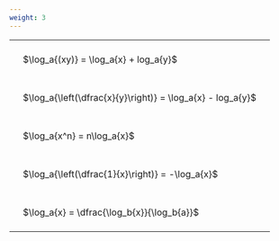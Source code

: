 ```yaml
---
weight: 3
---
```


<style type="text/css">
#T_2eaf1 th.col_heading {
  text-align: left;
  font-size: 1em;
}
#T_2eaf1 td {
  text-align: left;
  font-size: 1em;
  padding: 1.5em;
}
</style>
<table id="T_2eaf1">
  <thead>
  </thead>
  <tbody>
    <tr>
      <td id="T_2eaf1_row0_col0" class="data row0 col0" >$\log_a{(xy)} = \log_a{x} + log_a{y}$</td>
    </tr>
    <tr>
      <td id="T_2eaf1_row1_col0" class="data row1 col0" >$\log_a{\left(\dfrac{x}{y}\right)} = \log_a{x} - log_a{y}$</td>
    </tr>
    <tr>
      <td id="T_2eaf1_row2_col0" class="data row2 col0" >$\log_a{x^n} = n\log_a{x}$</td>
    </tr>
    <tr>
      <td id="T_2eaf1_row3_col0" class="data row3 col0" >$\log_a{\left(\dfrac{1}{x}\right)} = -\log_a{x}$</td>
    </tr>
    <tr>
      <td id="T_2eaf1_row4_col0" class="data row4 col0" >$\log_a{x} = \dfrac{\log_b{x}}{\log_b{a}}$</td>
    </tr>
  </tbody>
</table>
